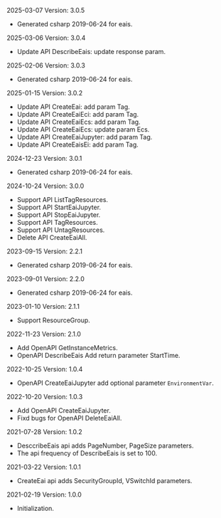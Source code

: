 2025-03-07 Version: 3.0.5
- Generated csharp 2019-06-24 for eais.

2025-03-06 Version: 3.0.4
- Update API DescribeEais: update response param.


2025-02-06 Version: 3.0.3
- Generated csharp 2019-06-24 for eais.

2025-01-15 Version: 3.0.2
- Update API CreateEai: add param Tag.
- Update API CreateEaiEci: add param Tag.
- Update API CreateEaiEcs: add param Tag.
- Update API CreateEaiEcs: update param Ecs.
- Update API CreateEaiJupyter: add param Tag.
- Update API CreateEaisEi: add param Tag.


2024-12-23 Version: 3.0.1
- Generated csharp 2019-06-24 for eais.

2024-10-24 Version: 3.0.0
- Support API ListTagResources.
- Support API StartEaiJupyter.
- Support API StopEaiJupyter.
- Support API TagResources.
- Support API UntagResources.
- Delete API CreateEaiAll.


2023-09-15 Version: 2.2.1
- Generated csharp 2019-06-24 for eais.

2023-09-01 Version: 2.2.0
- Generated csharp 2019-06-24 for eais.

2023-01-10 Version: 2.1.1
- Support ResourceGroup.

2022-11-23 Version: 2.1.0
- Add OpenAPI GetInstanceMetrics.
- OpenAPI DescribeEais Add return parameter StartTime.

2022-10-25 Version: 1.0.4
- OpenAPI CreateEaiJupyter add optional parameter `EnvironmentVar`.

2022-10-20 Version: 1.0.3
- Add OpenAPI CreateEaiJupyter.
- Fixd bugs for OpenAPI  DeleteEaiAll.

2021-07-28 Version: 1.0.2
- DesccribeEais api adds PageNumber, PageSize parameters.
- The api frequency of DescribeEais is set to 100.

2021-03-22 Version: 1.0.1
- CreateEai api adds SecurityGroupId, VSwitchId parameters.

2021-02-19 Version: 1.0.0
- Initialization.

